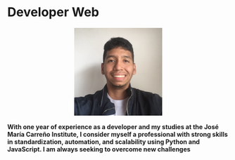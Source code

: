 # Developer Web

<p align="center">
  <img width='200' src="./src/image0.jpeg" />
</p>

**With one year of experience as a developer and my studies at the José María Carreño Institute, I consider myself a professional with strong skills in standardization, automation, and   scalability using Python and JavaScript. I am always seeking to overcome new challenges**
